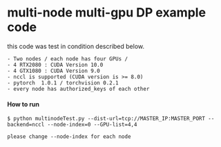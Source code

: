 # multi-node multi-gpu DP example code

this code was test in condition described below.

    - Two nodes / each node has four GPUs /
    - 4 RTX2080 : CUDA Version 10.0
    - 4 GTX1080 : CUDA Version 9.0
    - nccl is supported (CUDA version is >= 8.0)
    - pytorch  1.0.1 / torchvision 0.2.1
    - every node has authorized_keys of each other


#### How to run

    $ python multinodeTest.py --dist-url=tcp://MASTER_IP:MASTER_PORT --backend=nccl --node-index=0 --GPU-list=4,4

    please change --node-index for each node
